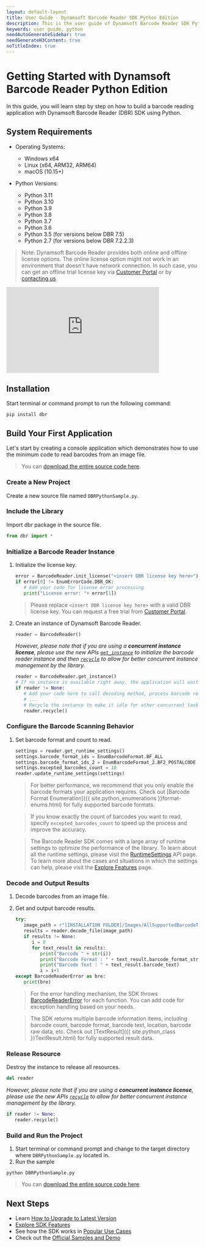 ```yaml
---
layout: default-layout
title: User Guide - Dynamsoft Barcode Reader SDK Python Edition
description: This is the user guide of Dynamsoft Barcode Reader SDK Python Edition.
keywords: user guide, python
needAutoGenerateSidebar: true
needGenerateH3Content: true
noTitleIndex: true
---
```


# Getting Started with Dynamsoft Barcode Reader Python Edition

In this guide, you will learn step by step on how to build a barcode reading application with Dynamsoft Barcode Reader (DBR) SDK using Python.

## System Requirements

- Operating Systems:
  - Windows x64
  - Linux (x64, ARM32, ARM64)
  - macOS (10.15+)

- Python Versions:
  - Python 3.11
  - Python 3.10
  - Python 3.9
  - Python 3.8
  - Python 3.7
  - Python 3.6
  - Python 3.5 (for versions below DBR 7.5)
  - Python 2.7 (for versions below DBR 7.2.2.3)

>Note:
>Dynamsoft Barcode Reader provides both online and offline license options. The online license option might not work in an environment that doesn't have network connection. In such case, you can get an offline trial license key via <a href="https://www.dynamsoft.com/customer/license/trialLicense?utm_source=guide&product=dbr&package=desktop" target="_blank">Customer Portal</a> or by <a href="https://www.dynamsoft.com/company/contact/" target="_blank">contacting us</a>.

<iframe width="400" height="225" src="https://www.youtube.com/embed/6uPP3siJJlU" title="How to Use Dynamsoft Barcode Reader Python SDK | Dynamsoft Tutorial" frameborder="0" allow="accelerometer; autoplay; clipboard-write; encrypted-media; gyroscope; picture-in-picture" allowfullscreen></iframe>

## Installation

Start terminal or command prompt to run the following command:

```
pip install dbr
```

## Build Your First Application

Let's start by creating a console application which demonstrates how to use the minimum code to read barcodes from an image file.  
> You can <a href="https://github.com/Dynamsoft/barcode-reader-python-samples/blob/master/samples/general-settings.py" target="_blank">download the entire source code here</a>.

### Create a New Project

Create a new source file named `DBRPythonSample.py`.

### Include the Library

Import dbr package in the source file.

   ```python
   from dbr import *
   ```

### Initialize a Barcode Reader Instance

1. Initialize the license key.

   ```python
   error = BarcodeReader.init_license("<insert DBR license key here>")
   if error[0] != EnumErrorCode.DBR_OK:
      # Add your code for license error processing
      print("License error: "+ error[1])
   ```

    > Please replace `<insert DBR license key here>` with a valid DBR license key. You can request a free trial from <a href="https://www.dynamsoft.com/customer/license/trialLicense?utm_source=guide&product=dbr&package=desktop" target="_blank">Customer Portal</a>.

2. Create an instance of Dynamsoft Barcode Reader.

   ```python
   reader = BarcodeReader()
   ```

   *However, please note that if you are using a **concurrent instance license**, please use the new APIs [`get_instance`](api-reference/BarcodeReader/constructor-and-destructor.md#get_instance) to initialize the barcode reader instance and then [`recycle`](api-reference/BarcodeReader/constructor-and-destructor.md#recycle) to allow for better concurrent instance management by the library.*

   ```python
   reader = BarcodeReader.get_instance()
   # If no instance is available right away, the application will wait until one becomes available
   if reader != None:
      # Add your code here to call decoding method, process barcode results and so on
      # ...
      # Recycle the instance to make it idle for other concurrent tasks
      reader.recycle()
   ```

### Configure the Barcode Scanning Behavior

1. Set barcode format and count to read.

   ```python
   settings = reader.get_runtime_settings()
   settings.barcode_format_ids = EnumBarcodeFormat.BF_ALL
   settings.barcode_format_ids_2 = EnumBarcodeFormat_2.BF2_POSTALCODE | EnumBarcodeFormat_2.BF2_DOTCODE
   settings.excepted_barcodes_count = 10
   reader.update_runtime_settings(settings)
   ```

   > For better performance, we recommend that you only enable the barcode formats your application requires. Check out [Barcode Format Enumeration]({{ site.python_enumerations }}format-enums.html) for fully supported barcode formats.

   > If you know exactly the count of barcodes you want to read, specify `excepted_barcodes_count` to speed up the process and improve the accuracy. 

   >The Barcode Reader SDK comes with a large array of runtime settings to optimize the performance of the library. To learn about all the runtime settings, please visit the [RuntimeSettings](api-reference/class/PublicRuntimeSettings.md) API page. To learn more about the cases and situations in which the settings can help, please visit the [Explore Features](user-guide/explore-features/index.md) page.

### Decode and Output Results

1. Decode barcodes from an image file.
2. Get and output barcode results.

   ```python
   try:
      image_path = r"[INSTALLATION FOLDER]/Images/AllSupportedBarcodeTypes.png"
      results = reader.decode_file(image_path)
      if results != None:
         i = 0
         for text_result in results:
            print("Barcode " + str(i))
            print("Barcode Format : " + text_result.barcode_format_string)
            print("Barcode Text : " + text_result.barcode_text)
            i = i+1
   except BarcodeReaderError as bre:
      print(bre)
   ```

   > For the error handling mechanism, the SDK throws [BarcodeReaderError]({{site.python_class}}BarcodeReaderError.html) for each function. You can add code for exception handling based on your needs. 

   > The SDK returns multiple barcode information items, including barcode count, barcode format, barcode text, location, barcode raw data, etc. Check out [TextResult]({{ site.python_class }}TextResult.html) for fully supported result data.

### Release Resource

Destroy the instance to release all resources.

```python
del reader
```

*However, please note that if you are using a **concurrent instance license**, please use the new APIs [`recycle`](api-reference/BarcodeReader/constructor-and-destructor.md#recycle) to allow for better concurrent instance management by the library.*

```python
if reader != None:
   reader.recycle()
```

### Build and Run the Project

1. Start terminal or command prompt and change to the target directory where `DBRPythonSample.py` located in.
2. Run the sample

```
python DBRPythonSample.py
```

> You can <a href="https://github.com/Dynamsoft/barcode-reader-python-samples/blob/master/samples/general-settings.py" target="_blank">download the entire source code here</a>.

## Next Steps

- Learn [How to Upgrade to Latest Version](upgrade-instruction.md)
- [Explore SDK Features](user-guide/explore-features/index.md)
- See how the SDK works in [Popular Use Cases](user-guide/use-cases/index.md)
- Check out the [Official Samples and Demo](samples/index.md)
